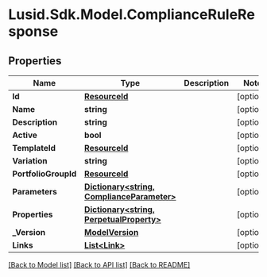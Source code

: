 # Lusid.Sdk.Model.ComplianceRuleResponse

## Properties

Name | Type | Description | Notes
------------ | ------------- | ------------- | -------------
**Id** | [**ResourceId**](ResourceId.md) |  | [optional] 
**Name** | **string** |  | [optional] 
**Description** | **string** |  | [optional] 
**Active** | **bool** |  | [optional] 
**TemplateId** | [**ResourceId**](ResourceId.md) |  | [optional] 
**Variation** | **string** |  | [optional] 
**PortfolioGroupId** | [**ResourceId**](ResourceId.md) |  | [optional] 
**Parameters** | [**Dictionary&lt;string, ComplianceParameter&gt;**](ComplianceParameter.md) |  | [optional] 
**Properties** | [**Dictionary&lt;string, PerpetualProperty&gt;**](PerpetualProperty.md) |  | [optional] 
**_Version** | [**ModelVersion**](ModelVersion.md) |  | [optional] 
**Links** | [**List&lt;Link&gt;**](Link.md) |  | [optional] 

[[Back to Model list]](../README.md#documentation-for-models) [[Back to API list]](../README.md#documentation-for-api-endpoints) [[Back to README]](../README.md)


